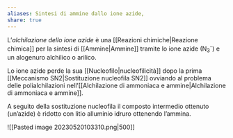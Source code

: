 ```yaml
---
aliases: Sintesi di ammine dallo ione azide,
share: true
---
```

L’*alchilazione dello ione azide* è una [[Reazioni chimiche|Reazione chimica]] per la sintesi di [[Ammine|Ammine]] tramite lo ione azide (N<sub>3</sub><sup>-</sup>) e un alogenuro alchilico o arilico.

Lo ione azide perde la sua [[Nucleofilo|nucleofilicità]] dopo la prima [[Meccanismo SN2|Sostituzione nucleofila SN2]] ovviando al problema delle polialchilazioni nell’[[Alchilazione di ammoniaca e ammine|Alchilazione di ammoniaca e ammine]].

A seguito della sostituzione nucleofila il composto intermedio ottenuto (un’azide) è ridotto con litio alluminio idruro ottenendo l’ammina.

![[Pasted image 20230520103310.png|500]]